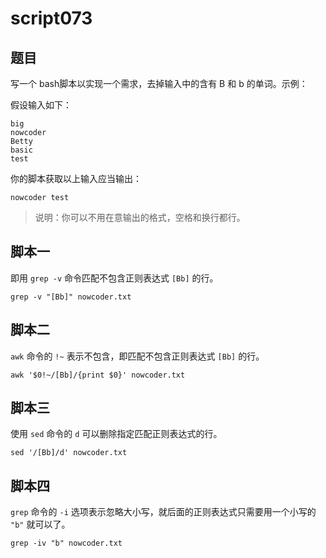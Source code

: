 # script073
## 题目

写一个 bash脚本以实现一个需求，去掉输入中的含有 B 和 b 的单词。示例：

假设输入如下：
```text
big
nowcoder
Betty
basic
test
```

你的脚本获取以上输入应当输出：
```text
nowcoder test
```

> 说明：你可以不用在意输出的格式，空格和换行都行。





## 脚本一

即用 `grep -v` 命令匹配不包含正则表达式 `[Bb]` 的行。

```shell
grep -v "[Bb]" nowcoder.txt
```





## 脚本二

`awk` 命令的 `!~` 表示不包含，即匹配不包含正则表达式 `[Bb]` 的行。

```shell
awk '$0!~/[Bb]/{print $0}' nowcoder.txt
```





## 脚本三

使用 `sed` 命令的 `d` 可以删除指定匹配正则表达式的行。

```shell
sed '/[Bb]/d' nowcoder.txt
```





## 脚本四

`grep` 命令的 `-i` 选项表示忽略大小写，就后面的正则表达式只需要用一个小写的 `"b"` 就可以了。

```shell
grep -iv "b" nowcoder.txt
```